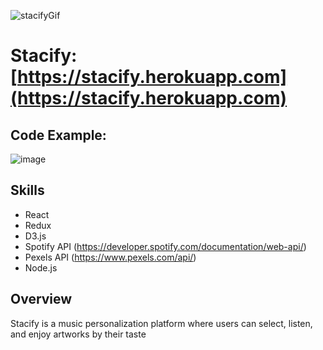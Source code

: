 ![stacifyGif](https://user-images.githubusercontent.com/45322680/85886253-b3b16d80-b7b3-11ea-87c9-9495c5601f72.gif)



# Stacify: [https://stacify.herokuapp.com](https://stacify.herokuapp.com)

## Code Example:

![image](https://user-images.githubusercontent.com/45322680/88842542-9c4c1280-d1ad-11ea-83b1-bbcb4f5a8a01.png)

## Skills
* React
* Redux
* D3.js
* Spotify API (https://developer.spotify.com/documentation/web-api/)
* Pexels API (https://www.pexels.com/api/)
* Node.js


## Overview
Stacify is a music personalization platform where users can select, listen, and enjoy artworks by their taste



